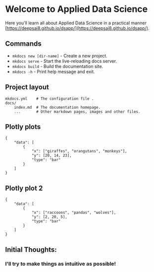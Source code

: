 # Welcome to Applied Data Science

Here you'll learn all about Applied Data Science in a practical manner [https://deepsai8.github.io/dsapp/](https://deepsai8.github.io/dsapp/).

## Commands

* `mkdocs new [dir-name]` - Create a new project.
* `mkdocs serve` - Start the live-reloading docs server.
* `mkdocs build` - Build the documentation site.
* `mkdocs -h` - Print help message and exit.

## Project layout

    mkdocs.yml    # The configuration file .
    docs/
        index.md  # The documentation homepage.
        ...       # Other markdown pages, images and other files.


## Plotly plots
``` plotly
{
    "data": [
        {
            "x": ["giraffes", "orangutans", "monkeys"],
            "y": [20, 14, 23],
            "type": "bar"
        }
    ]
}
```

## Plotly plot 2
``` plotly
{
    "data": [
        {
            "x": ["raccoons", "pandas", "wolves"],
            "y": [2, 20, 5],
            "type": "bar"
        }
    ]
}
```

## Initial Thoughts:
### I'll try to make things as intuitive as possible!
